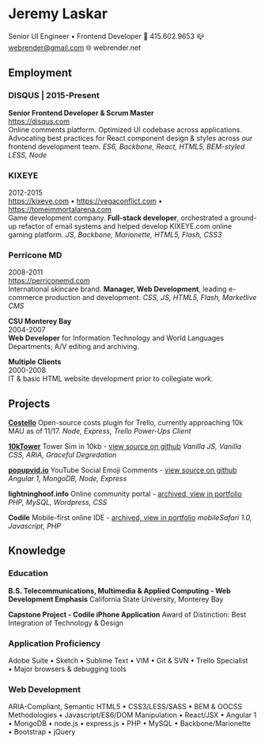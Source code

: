 Jeremy Laskar
=============
Senior UI Engineer • Frontend Developer
📱 415.602.9653
📪 webrender@gmail.com
🌐 webrender.net

Employment
----------
### DISQUS | 2015-Present 
__Senior Frontend Developer & Scrum Master__  
https://disqus.com  
Online comments platform. Optimized UI codebase across applications. Advocating best practices for React component design & styles across our frontend development team.
_ES6, Backbone, React, HTML5, BEM-styled LESS, Node_

### KIXEYE  
2012-2015  
https://kixeye.com • https://vegaconflict.com • https://tomeimmortalarena.com  
Game development company. __Full-stack developer__, orchestrated a ground-up refactor of email systems and helped develop KIXEYE.com online gaming platform.
_JS, Backbone, Marionette, HTML5, Flash, CSS3_

### Perricone MD  
2008-2011  
https://perriconemd.com  
International skincare brand. __Manager, Web Development__, leading e-commerce production and development.
_CSS, JS, HTML5, Flash, Marketlive CMS_

__CSU Monterey Bay__  
2004-2007  
__Web Developer__ for Information Technology and World Languages Departments; A/V editing and archiving.

__Multiple Clients__  
2000-2008  
IT & basic HTML website development prior to collegiate work.

Projects
--------
__[Costello](https://info.trello.com/power-ups/costello)__
Open-source costs plugin for Trello, currently approaching 10k MAU as of 11/17.
_Node, Express, Trello Power-Ups Client_

__[10kTower](https://10ktower.webrender.net)__
Tower Sim in 10kb - [view source on github](https://github.com/webrender/10ktower)
_Vanilla JS, Vanilla CSS, ARIA, Graceful Degredation_

__[popupvid.io](https://popupvid.io)__
YouTube Social Emoji Comments - [view source on github](https://github.com/webrender/popupvid.io)
_Angular 1, MongoDB, Node, Express_

__lightninghoof.info__
Online community portal - [archived, view in portfolio](https://webrender.github.io/2011/01/01/wow-community-websites-source-code-available-upon.html)
_PHP, MySQL, Wordpress, CSS_

__Codile__
Mobile-first online IDE - [archived, view in portfolio](https://webrender.github.io/2008/07/01/codile-mobile-ide-source-code-available-upon.html)
_mobileSafari 1.0, Javascript, PHP_

Knowledge
---------
### Education
__B.S. Telecommunications, Multimedia & Applied Computing - Web Development Emphasis__
California State University, Monterey Bay

__Capstone Project - Codile iPhone Application__
Award of Distinction: Best Integration of Technology & Design

### Application Proficiency
Adobe Suite • Sketch • Sublime Text • VIM • Git & SVN • Trello Specialist • Major browsers & debugging tools

### Web Development
ARIA-Compliant, Semantic HTML5 • CSS3/LESS/SASS • BEM & OOCSS Methodologies • Javascript/ES6/DOM Manipulation • React/JSX • Angular 1 • MongoDB • node.js • express.js • PHP • MySQL • Backbone/Marionette • Bootstrap • jQuery
